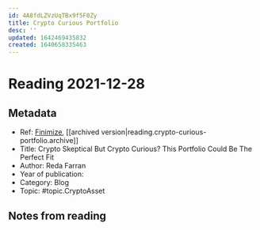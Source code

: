 ```yaml
---
id: 4A8fdLZVzUqTBx9f5F0Zy
title: Crypto Curious Portfolio
desc: ''
updated: 1642469435832
created: 1640658335463
---
```

# Reading 2021-12-28

## Metadata

- Ref: [Finimize](https://subscriptions.finimize.com/content/Q29udGVudFBpZWNlOjM4Nzk=/crypto-skeptical-crypto-curious-portfolio-could-be-perfect-fit), [[archived version|reading.crypto-curious-portfolio.archive]]
- Title: Crypto Skeptical But Crypto Curious? This Portfolio Could Be The Perfect Fit
- Author: Reda Farran
- Year of publication: 
- Category: Blog
- Topic: #topic.CryptoAsset

## Notes from reading